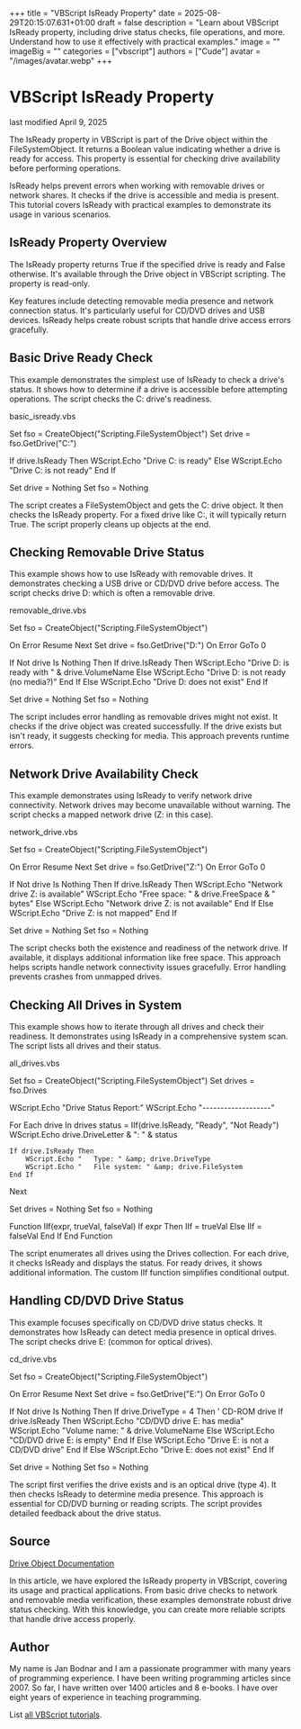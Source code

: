 +++
title = "VBScript IsReady Property"
date = 2025-08-29T20:15:07.631+01:00
draft = false
description = "Learn about VBScript IsReady property, including drive status checks, file operations, and more. Understand how to use it effectively with practical examples."
image = ""
imageBig = ""
categories = ["vbscript"]
authors = ["Cude"]
avatar = "/images/avatar.webp"
+++

# VBScript IsReady Property

last modified April 9, 2025

The IsReady property in VBScript is part of the
Drive object within the FileSystemObject. It returns
a Boolean value indicating whether a drive is ready for access. This property is
essential for checking drive availability before performing operations.

IsReady helps prevent errors when working with removable drives or
network shares. It checks if the drive is accessible and media is present. This
tutorial covers IsReady with practical examples to demonstrate its
usage in various scenarios.

## IsReady Property Overview

The IsReady property returns True if the specified
drive is ready and False otherwise. It's available through the
Drive object in VBScript scripting. The property is read-only.

Key features include detecting removable media presence and network connection
status. It's particularly useful for CD/DVD drives and USB devices.
IsReady helps create robust scripts that handle drive access errors
gracefully.

## Basic Drive Ready Check

This example demonstrates the simplest use of IsReady to check a
drive's status. It shows how to determine if a drive is accessible before
attempting operations. The script checks the C: drive's readiness.

basic_isready.vbs
  

Set fso = CreateObject("Scripting.FileSystemObject")
Set drive = fso.GetDrive("C:")

If drive.IsReady Then
    WScript.Echo "Drive C: is ready"
Else
    WScript.Echo "Drive C: is not ready"
End If

Set drive = Nothing
Set fso = Nothing

The script creates a FileSystemObject and gets the C: drive
object. It then checks the IsReady property. For a fixed drive like
C:, it will typically return True. The script properly cleans up
objects at the end.

## Checking Removable Drive Status

This example shows how to use IsReady with removable drives. It
demonstrates checking a USB drive or CD/DVD drive before access. The script
checks drive D: which is often a removable drive.

removable_drive.vbs
  

Set fso = CreateObject("Scripting.FileSystemObject")

On Error Resume Next
Set drive = fso.GetDrive("D:")
On Error GoTo 0

If Not drive Is Nothing Then
    If drive.IsReady Then
        WScript.Echo "Drive D: is ready with " &amp; drive.VolumeName
    Else
        WScript.Echo "Drive D: is not ready (no media?)"
    End If
Else
    WScript.Echo "Drive D: does not exist"
End If

Set drive = Nothing
Set fso = Nothing

The script includes error handling as removable drives might not exist. It checks
if the drive object was created successfully. If the drive exists but isn't
ready, it suggests checking for media. This approach prevents runtime errors.

## Network Drive Availability Check

This example demonstrates using IsReady to verify network drive
connectivity. Network drives may become unavailable without warning. The script
checks a mapped network drive (Z: in this case).

network_drive.vbs
  

Set fso = CreateObject("Scripting.FileSystemObject")

On Error Resume Next
Set drive = fso.GetDrive("Z:")
On Error GoTo 0

If Not drive Is Nothing Then
    If drive.IsReady Then
        WScript.Echo "Network drive Z: is available"
        WScript.Echo "Free space: " &amp; drive.FreeSpace &amp; " bytes"
    Else
        WScript.Echo "Network drive Z: is not available"
    End If
Else
    WScript.Echo "Drive Z: is not mapped"
End If

Set drive = Nothing
Set fso = Nothing

The script checks both the existence and readiness of the network drive. If
available, it displays additional information like free space. This approach
helps scripts handle network connectivity issues gracefully. Error handling
prevents crashes from unmapped drives.

## Checking All Drives in System

This example shows how to iterate through all drives and check their readiness.
It demonstrates using IsReady in a comprehensive system scan. The
script lists all drives and their status.

all_drives.vbs
  

Set fso = CreateObject("Scripting.FileSystemObject")
Set drives = fso.Drives

WScript.Echo "Drive Status Report:"
WScript.Echo "-------------------"

For Each drive In drives
    status = IIf(drive.IsReady, "Ready", "Not Ready")
    WScript.Echo drive.DriveLetter &amp; ": " &amp; status
    
    If drive.IsReady Then
        WScript.Echo "   Type: " &amp; drive.DriveType
        WScript.Echo "   File system: " &amp; drive.FileSystem
    End If
Next

Set drives = Nothing
Set fso = Nothing

Function IIf(expr, trueVal, falseVal)
    If expr Then
        IIf = trueVal
    Else
        IIf = falseVal
    End If
End Function

The script enumerates all drives using the Drives collection. For
each drive, it checks IsReady and displays the status. For ready
drives, it shows additional information. The custom IIf function
simplifies conditional output.

## Handling CD/DVD Drive Status

This example focuses specifically on CD/DVD drive status checks. It demonstrates
how IsReady can detect media presence in optical drives. The script
checks drive E: (common for optical drives).

cd_drive.vbs
  

Set fso = CreateObject("Scripting.FileSystemObject")

On Error Resume Next
Set drive = fso.GetDrive("E:")
On Error GoTo 0

If Not drive Is Nothing Then
    If drive.DriveType = 4 Then ' CD-ROM drive
        If drive.IsReady Then
            WScript.Echo "CD/DVD drive E: has media"
            WScript.Echo "Volume name: " &amp; drive.VolumeName
        Else
            WScript.Echo "CD/DVD drive E: is empty"
        End If
    Else
        WScript.Echo "Drive E: is not a CD/DVD drive"
    End If
Else
    WScript.Echo "Drive E: does not exist"
End If

Set drive = Nothing
Set fso = Nothing

The script first verifies the drive exists and is an optical drive (type 4). It
then checks IsReady to determine media presence. This approach is
essential for CD/DVD burning or reading scripts. The script provides detailed
feedback about the drive status.

## Source

[Drive Object Documentation](https://learn.microsoft.com/en-us/previous-versions/windows/internet-explorer/ie-developer/scripting-articles/2x9w8a5a(v=vs.84))

In this article, we have explored the IsReady property in VBScript,
covering its usage and practical applications. From basic drive checks to
network and removable media verification, these examples demonstrate robust
drive status checking. With this knowledge, you can create more reliable scripts
that handle drive access properly.

## Author

My name is Jan Bodnar and I am a passionate programmer with many years of
programming experience. I have been writing programming articles since 2007. So
far, I have written over 1400 articles and 8 e-books. I have over eight years of
experience in teaching programming.

List [all VBScript tutorials](/vbscript/).